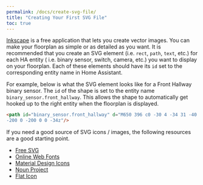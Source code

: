 ```yaml
---
permalink: /docs/create-svg-file/
title: "Creating Your First SVG File"
toc: true
---
```


[Inkscape](https://inkscape.org/en/develop/about-svg/) is a free application that lets you create vector images. You can make your floorplan as simple or as detailed as you want. It is recommended that you create an SVG element (i.e. `rect`, `path`, `text`, etc.) for each HA entity ( i.e. binary sensor, switch, camera, etc.) you want to display on your floorplan. Each of these elements should have its `id` set to the corresponding entity name in Home Assistant.

For example, below is what the SVG element looks like for a Front Hallway binary sensor. The `id` of the shape is set to the entity name `binary_sensor.front_hallway`. This allows the shape to automatically get hooked up to the right entity when the floorplan is displayed.

```html
<path id="binary_sensor.front_hallway" d="M650 396 c0 -30 4 -34 31 -40 17 -3 107 -6 200 -6 l169 0 0 40 0 40
-200 0 -200 0 0 -34z"/>
```

If you need a good source of SVG icons / images, the following resources are a good starting point.

- [Free SVG](https://freesvg.org)
- [Online Web Fonts](https://www.onlinewebfonts.com/icon)
- [Material Design Icons](https://materialdesignicons.com)
- [Noun Project](https://thenounproject.com)
- [Flat Icon](http://flaticon.com)
